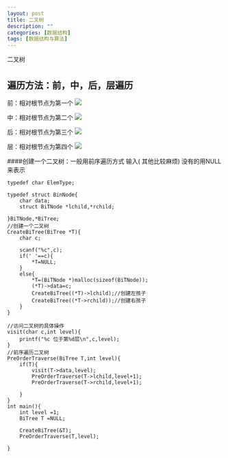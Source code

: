 ```yaml
---
layout: post
title: 二叉树
description: ""
categories: [数据结构]
tags: [数据结构与算法]
---
```



二叉树

## 遍历方法：前，中，后，层遍历 ##

前：相对根节点为第一个
![](http://xiaolong.info/images/data/qian.jpg)

中：相对根节点为第二个
![](http://xiaolong.info/images/data/zhong.jpg)

后：相对根节点为第三个
![](http://xiaolong.info/images/data/hou.jpg)

层：相对根节点为第四个
![](http://xiaolong.info/images/data/floor.jpg)

####创建一个二叉树：一般用前序遍历方式 输入(  其他比较麻烦) 没有的用NULL来表示

	typedef char ElemType;
	
	typedef struct BinNode{
	    char data;
	    struct BiTNode *lchild,*rchild;
	
	}BiTNode,*BiTree;
	//创建一个二叉树
	CreateBiTree(BiTree *T){
	    char c;
	
	    scanf("%c",c);
	    if(' '==c){
	        *T=NULL;
	    }
	    else{
	        *T=(BiTNode *)malloc(sizeof(BiTNode));
	        (*T)->data=c;
	        CreateBiTree((*T)->lchild);//创建左孩子
	        CreateBiTree((*T->rchild));//创建右孩子
	    }
	}
	
	//访问二叉树的具体操作 
	visit(char c,int level){
	    printf("%c 位于第%d层\n",c,level);
	}
	//前序遍历二叉树
	PreOrderTraverse(BiTree T,int level){
	    if(T){
	        visit(T->data,level);
	        PreOrderTraverse(T->lchild,level+1);
	        PreOrderTraverse(T->rchild,level+1);
	
	    }
	}
	int main(){
	    int level =1;
	    BiTree T =NULL;
	
	    CreateBiTree(&T);
	    PreOrderTraverse(T,level);
	
	}
	
